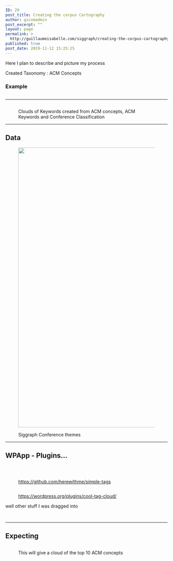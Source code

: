 ```yaml
---
ID: 29
post_title: Creating the corpus Cartography
author: gicomadmin
post_excerpt: ""
layout: page
permalink: >
  http://guillaumeisabelle.com/siggraph/creating-the-corpus-cartography/
published: true
post_date: 2019-11-12 15:25:25
---
```

<!-- wp:paragraph -->

Here I plan to describe and picture my process

<!-- /wp:paragraph -->

<!-- wp:paragraph -->

Created Taxonomy : ACM Concepts 

<!-- /wp:paragraph -->

<!-- wp:heading {"level":3} -->

### Example

<!-- /wp:heading -->

<!-- wp:image {"id":49} --><figure class="wp-block-image">

<img src="http://guillaumeisabelle.com/siggraph/wp-content/uploads/sites/25/2019/11/image-2.png" alt="" class="wp-image-49" /></figure> <!-- /wp:image -->

<!-- wp:separator -->

<hr class="wp-block-separator" />

<!-- /wp:separator -->

<!-- wp:image {"id":149,"linkDestination":"media"} --><figure class="wp-block-image">

<a href="http://guillaumeisabelle.com/siggraph/wp-content/uploads/sites/25/2019/11/image-9.png" target="_blank" rel="noreferrer noopener"><img src="http://guillaumeisabelle.com/siggraph/wp-content/uploads/sites/25/2019/11/image-9-1024x771.png" alt="" class="wp-image-149" /></a><figcaption>Clouds of Keywords created from ACM concepts, ACM Keywords and Conference Classification</figcaption></figure> <!-- /wp:image -->

<!-- wp:separator -->

<hr class="wp-block-separator" />

<!-- /wp:separator -->

<!-- wp:heading -->

## Data

<!-- /wp:heading -->

<!-- wp:image {"id":66,"width":592,"height":870,"linkDestination":"custom"} --><figure class="wp-block-image is-resized">

<a href="https://docs.google.com/spreadsheets/d/1IMW1iFxZ9wovI6sz448YhsZsxk_SwNDGOEXXAvHXScQ/edit#gid=2088759565" target="_blank" rel="noreferrer noopener"><img src="http://guillaumeisabelle.com/siggraph/wp-content/uploads/sites/25/2019/11/image-5-697x1024.png" alt="" class="wp-image-66" width="592" height="870" /></a><figcaption>Siggraph Conference themes</figcaption></figure> <!-- /wp:image -->

<!-- wp:separator -->

<hr class="wp-block-separator" />

<!-- /wp:separator -->

<!-- wp:heading -->

## WPApp - Plugins...

<!-- /wp:heading -->

<!-- wp:image {"id":42} --><figure class="wp-block-image">

<img src="http://guillaumeisabelle.com/siggraph/wp-content/uploads/sites/25/2019/11/image-967x1024.png" alt="" class="wp-image-42" /></figure> <!-- /wp:image -->

<!-- wp:image {"id":44} --><figure class="wp-block-image">

<img src="http://guillaumeisabelle.com/siggraph/wp-content/uploads/sites/25/2019/11/image-1-1020x1024.png" alt="" class="wp-image-44" /></figure> <!-- /wp:image -->

<!-- wp:image {"id":52,"linkDestination":"custom"} --><figure class="wp-block-image">

<a href="https://github.com/herewithme/simple-tags" target="_blank" rel="noreferrer noopener"><img src="http://guillaumeisabelle.com/siggraph/wp-content/uploads/sites/25/2019/11/image-3-848x1024.png" alt="" class="wp-image-52" /></a><figcaption>https://github.com/herewithme/simple-tags</figcaption></figure> <!-- /wp:image -->

<!-- wp:image {"id":54,"linkDestination":"custom"} --><figure class="wp-block-image">

<a href="https://wordpress.org/plugins/cool-tag-cloud/" target="_blank" rel="noreferrer noopener"><img src="http://guillaumeisabelle.com/siggraph/wp-content/uploads/sites/25/2019/11/image-4-781x1024.png" alt="" class="wp-image-54" /></a><figcaption>https://wordpress.org/plugins/cool-tag-cloud/</figcaption></figure> <!-- /wp:image -->

<!-- wp:paragraph -->

well other stuff I was dragged into

<!-- /wp:paragraph -->

<!-- wp:image {"id":69,"linkDestination":"custom"} --><figure class="wp-block-image">

<a href="https://www.tipsandtricks-hq.com/wordpress-plugin-for-category-specific-rss-feed-subscription-menu-325" target="_blank" rel="noreferrer noopener"><img src="http://guillaumeisabelle.com/siggraph/wp-content/uploads/sites/25/2019/11/image-6-1024x516.png" alt="" class="wp-image-69" /></a></figure> <!-- /wp:image -->

<!-- wp:image {"id":143} --><figure class="wp-block-image">

<img src="http://guillaumeisabelle.com/siggraph/wp-content/uploads/sites/25/2019/11/image-8-1024x515.png" alt="" class="wp-image-143" /></figure> <!-- /wp:image -->

<!-- wp:separator -->

<hr class="wp-block-separator" />

<!-- /wp:separator -->

<!-- wp:heading -->

## Expecting

<!-- /wp:heading -->

<!-- wp:image {"id":74} --><figure class="wp-block-image">

<img src="http://guillaumeisabelle.com/siggraph/wp-content/uploads/sites/25/2019/11/image-7-1024x510.png" alt="" class="wp-image-74" /><figcaption>This will give a cloud of the top 10 ACM concepts</figcaption></figure> <!-- /wp:image -->